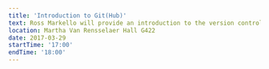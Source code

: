 ```yaml
---
title: 'Introduction to Git(Hub)'
text: Ross Markello will provide an introduction to the version control software Git(Hub). 
location: Martha Van Rensselaer Hall G422
date: 2017-03-29
startTime: '17:00'
endTime: '18:00'
---
```

